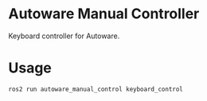 # Autoware Manual Controller

Keyboard controller for Autoware.

# Usage

```shell
ros2 run autoware_manual_control keyboard_control
```
